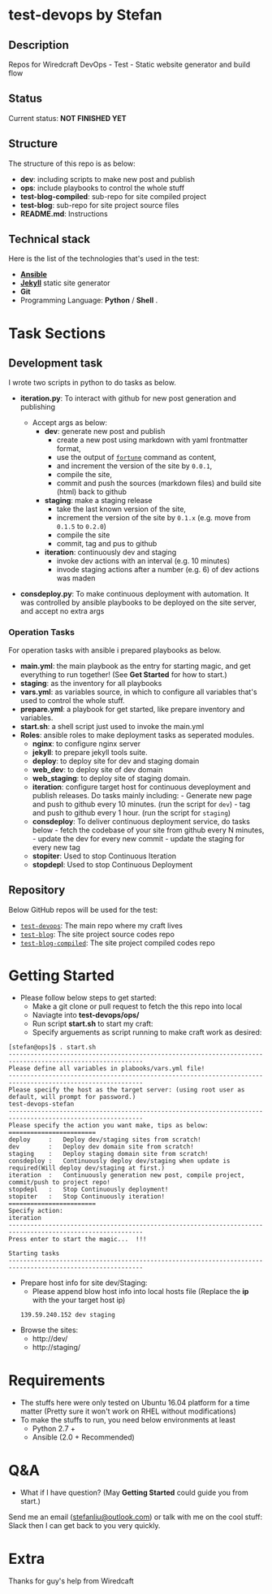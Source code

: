 # test-devops by Stefan

## Description
Repos for Wiredcraft DevOps - Test - Static website generator and build flow

## Status
Current status: **NOT FINISHED YET**

## Structure

The structure of this repo is as below:

- **dev**: including scripts to make new post and publish
- **ops**: include playbooks to control the whole stuff
- **test-blog-compiled**: sub-repo for site compiled project
- **test-blog**: sub-repo for site project source files
- **README.md**: Instructions


## Technical stack

Here is the list of the technologies that's used in the test:

- [**Ansible**](https://www.ansible.com/)
- [**Jekyll**](https://jekyllrb.com/) static site generator
- **Git**
- Programming Language: **Python** / **Shell** .

# Task Sections

## Development task

I wrote two scripts in python to do tasks as below.

- **iteration.py**: To interact with github for new post generation and publishing
    - Accept args as below:
         - **dev**: generate new post and publish
             - create a new post using markdown with yaml frontmatter format,
             - use the output of [`fortune`](http://manpages.ubuntu.com/manpages/xenial/man6/fortune.6.html) command as content,
             - and increment the version of the site by `0.0.1`,
             - compile the site,
             - commit and push the sources (markdown files) and build site (html) back to github
         - **staging**: make a staging release
             - take the last known version of the site,
             - increment the version of the site by `0.1.x` (e.g. move from `0.1.5` to `0.2.0`)
             - compile the site
             - commit, tag and pus to github
         - **iteration**: continuously dev and staging
             - invoke dev actions with an interval (e.g. 10 minutes)
             - invode staging actions after a number (e.g. 6) of dev actions was maden


- **consdeploy.py**: To make continuous deployment with automation. It was controlled by ansible playbooks to be deployed on the site server, and accept no extra args


### Operation Tasks

For operation tasks with ansible i prepared playbooks as below.

- **main.yml**: the main playbook as the entry for starting magic, and get everything to run together! (See **Get Started** for how to start.)
- **staging**: as the inventory for all playbooks
- **vars.yml**: as variables source, in which to configure all variables that's used to control the whole stuff.
- **prepare.yml**: a playbook for get started, like prepare inventory and variables.
- **start.sh**: a shell script just used to invoke the main.yml
- **Roles**: ansible roles to make deployment tasks as seperated modules.
    - **nginx**: to configure nginx server
    - **jekyll**: to prepare jekyll tools suite.
    - **deploy**: to deploy site for dev and staging domain
    - **web_dev**: to deploy site of dev domain
    - **web_staging**: to deploy site of staging domain.
    - **iteration**: configure target host for continuous deveployment and publish releases. Do tasks mainly including:
            - Generate new page and push to github every 10 minutes. (run the script for `dev`)
            - tag and push to github every 1 hour. (run the script for `staging`)
    - **consdeploy**: To deliver continuous deployment service, do tasks below
            - fetch the codebase of your site from github every N minutes,
            - update the dev for every new commit
            - update the staging for every new tag
    - **stopiter**: Used to stop Continuous Iteration
    - **stopdepl**: Used to stop Continuous Deployment

## Repository

Below GitHub repos will be used for the test:
- [`test-devops`](https://github.com/devfans/test-devops): The main repo where my craft lives
- [`test-blog`](https://github.com/devfans/test-blog): The site project source codes repo
- [`test-blog-compiled`](https://github.com/devfans/test-blog-compiled): The site project compiled codes repo

# Getting Started

- Please follow below steps to get started:
    - Make a git clone or pull request to fetch the this repo into local
    - Naviagte into **test-devops/ops/**
    - Run script **start.sh** to start my craft:
    - Specify arguements as script running to make craft work as desired:

```    
[stefan@ops]$ . start.sh
-----------------------------------------------------------------------------------------------------------
Please define all variables in plabooks/vars.yml file!
-----------------------------------------------------------------------------------------------------------
Please specify the host as the target server: (using root user as default, will prompt for password.)
test-devops-stefan
-----------------------------------------------------------------------------------------------------------
Please specify the action you want make, tips as below:
========================
deploy     :   Deploy dev/staging sites from scratch!
dev        :   Deploy dev domain site from scratch!
staging    :   Deploy staging domain site from scratch!
consdeploy :   Continuously deploy dev/staging when update is required(Will deploy dev/staging at first.)
iteration  :   Continuously generation new post, compile project, commit/push to project repo!
stopdepl   :   Stop Continuously deployment!
stopiter   :   Stop Continuously iteration!
========================
Specify action:
iteration
-----------------------------------------------------------------------------------------------------------
Press enter to start the magic...  !!!

Starting tasks
-----------------------------------------------------------------------------------------------------------
```
- Prepare host info for site dev/Staging:
  - Please append blow host info into local hosts file (Replace the **ip** with the your target host ip)
  ```
  139.59.240.152 dev staging
  ```
- Browse the sites:
  - http://dev/
  - http://staging/


# Requirements

- The stuffs here were only tested on Ubuntu 16.04 platform for a time matter
(Pretty sure it won't work on RHEL without modifications)
- To make the stuffs to run, you need below environments at least
    - Python 2.7 +
    - Ansible (2.0 + Recommended)

# Q&A

- What if I have question? (May **Getting Started** could guide you from start.)

Send me an email (stefanliu@outlook.com) or talk with me on the cool stuff: Slack then I can get back to you very quickly.

# Extra

Thanks for guy's help from Wiredcaft
